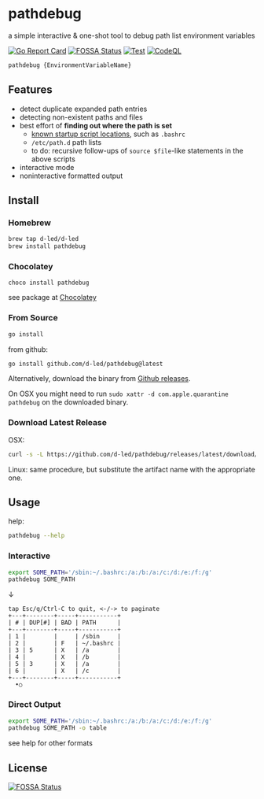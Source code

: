 # pathdebug

a simple interactive & one-shot tool to debug path list environment variables

[![Go Report Card](https://goreportcard.com/badge/github.com/d-led/pathdebug)](https://goreportcard.com/report/github.com/d-led/pathdebug)
[![FOSSA Status](https://app.fossa.com/api/projects/git%2Bgithub.com%2Fd-led%2Fpathdebug.svg?type=shield)](https://app.fossa.com/projects/git%2Bgithub.com%2Fd-led%2Fpathdebug?ref=badge_shield)
[![Test](https://github.com/d-led/pathdebug/actions/workflows/test.yml/badge.svg)](https://github.com/d-led/pathdebug/actions/workflows/test.yml)
[![CodeQL](https://github.com/d-led/pathdebug/actions/workflows/codeql.yml/badge.svg)](https://github.com/d-led/pathdebug/actions/workflows/codeql.yml)

```bash
pathdebug {EnvironmentVariableName}
```

## Features

- detect duplicate expanded path entries
- detecting non-existent paths and files
- best effort of **finding out where the path is set**
  - [known startup script locations](common/known_paths.go), such as `.bashrc`
  - `/etc/path.d` path lists
  - to do: recursive follow-ups of `source $file`-like statements in the above scripts
- interactive mode
- noninteractive formatted output

## Install

### Homebrew

```bash
brew tap d-led/d-led
brew install pathdebug
```

### Chocolatey

```shell
choco install pathdebug
```

see package at [Chocolatey](https://community.chocolatey.org/packages/pathdebug)

### From Source

```bash
go install
```

from github:

```bash
go install github.com/d-led/pathdebug@latest
```

Alternatively, download the binary from [Github releases](https://github.com/d-led/pathdebug/releases/).

On OSX you might need to run `sudo xattr -d com.apple.quarantine pathdebug` on the downloaded binary.

### Download Latest Release

OSX:

```bash
curl -s -L https://github.com/d-led/pathdebug/releases/latest/download/pathdebug_Darwin_all.tar.gz | tar xvz - pathdebug
```

Linux: same procedure, but substitute the artifact name with the appropriate one.

## Usage

help:

```bash
pathdebug --help
```

### Interactive

```bash
export SOME_PATH='/sbin:~/.bashrc:/a:/b:/a:/c:/d:/e:/f:/g'
pathdebug SOME_PATH
```

&darr;

```text
tap Esc/q/Ctrl-C to quit, <-/-> to paginate
+---+--------+-----+-----------+
| # | DUP[#] | BAD | PATH      |
+---+--------+-----+-----------+
| 1 |        |     | /sbin     |
| 2 |        | F   | ~/.bashrc |
| 3 | 5      | X   | /a        |
| 4 |        | X   | /b        |
| 5 | 3      | X   | /a        |
| 6 |        | X   | /c        |
+---+--------+-----+-----------+
  •○
```

### Direct Output

```bash
export SOME_PATH='/sbin:~/.bashrc:/a:/b:/a:/c:/d:/e:/f:/g'
pathdebug SOME_PATH -o table
```

see help for other formats

## License

[![FOSSA Status](https://app.fossa.com/api/projects/git%2Bgithub.com%2Fd-led%2Fpathdebug.svg?type=large)](https://app.fossa.com/projects/git%2Bgithub.com%2Fd-led%2Fpathdebug?ref=badge_large)
